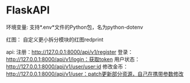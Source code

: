 # FlaskAPI
环境变量:
支持*.env*文件的Python包，名为python-dotenv

红图：
自定义更小拆分模块的红图redprint

api:
注册：http://127.0.0.1:8000/api/v1/register
登录：http://127.0.0.1:8000/api/v1/login：获取token
用户状态：http://127.0.0.1:8000/api/v1/user/<user:id>
修改金币：http://127.0.0.1:8000/api/v1/user：patch更新部分资源，自己在携带参数修改
